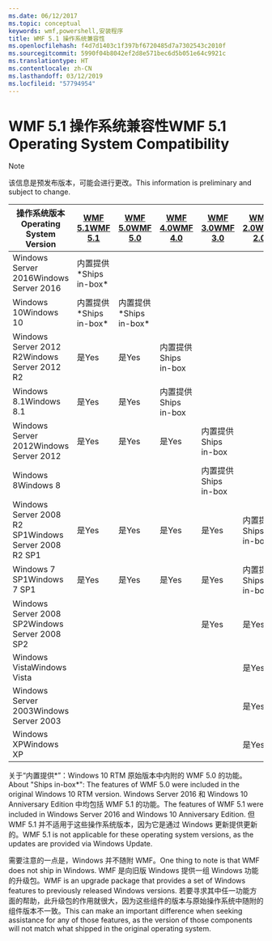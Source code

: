 ```yaml
---
ms.date: 06/12/2017
ms.topic: conceptual
keywords: wmf,powershell,安装程序
title: WMF 5.1 操作系统兼容性
ms.openlocfilehash: f4d7d1403c1f397bf6720485d7a7302543c2010f
ms.sourcegitcommit: 5990f04b8042ef2d8e571bec6d5b051e64c9921c
ms.translationtype: HT
ms.contentlocale: zh-CN
ms.lasthandoff: 03/12/2019
ms.locfileid: "57794954"
---
```

# <a name="wmf-51-operating-system-compatibility"></a><span data-ttu-id="76743-103">WMF 5.1 操作系统兼容性</span><span class="sxs-lookup"><span data-stu-id="76743-103">WMF 5.1 Operating System Compatibility</span></span>

> [!NOTE]
> <span data-ttu-id="76743-104">该信息是预发布版本，可能会进行更改。</span><span class="sxs-lookup"><span data-stu-id="76743-104">This information is preliminary and subject to change.</span></span>

| <span data-ttu-id="76743-105">操作系统版本</span><span class="sxs-lookup"><span data-stu-id="76743-105">Operating System Version</span></span> | [<span data-ttu-id="76743-106">WMF 5.1</span><span class="sxs-lookup"><span data-stu-id="76743-106">WMF 5.1</span></span>](https://aka.ms/wmf51download) | [<span data-ttu-id="76743-107">WMF 5.0</span><span class="sxs-lookup"><span data-stu-id="76743-107">WMF 5.0</span></span>](https://aka.ms/wmf5download) | [<span data-ttu-id="76743-108">WMF 4.0</span><span class="sxs-lookup"><span data-stu-id="76743-108">WMF 4.0</span></span>](https://aka.ms/wmf4download) |  [<span data-ttu-id="76743-109">WMF 3.0</span><span class="sxs-lookup"><span data-stu-id="76743-109">WMF 3.0</span></span>](https://aka.ms/wmf3download) | [<span data-ttu-id="76743-110">WMF 2.0</span><span class="sxs-lookup"><span data-stu-id="76743-110">WMF 2.0</span></span>](https://aka.ms/wmf2download) |
| ------------------------ | ----------- | ----------- | ----------- | ------------ |  ------------- |
| <span data-ttu-id="76743-111">Windows Server 2016</span><span class="sxs-lookup"><span data-stu-id="76743-111">Windows Server 2016</span></span> | <span data-ttu-id="76743-112">内置提供\*</span><span class="sxs-lookup"><span data-stu-id="76743-112">Ships in-box\*</span></span> |  |  |  |  |
| <span data-ttu-id="76743-113">Windows 10</span><span class="sxs-lookup"><span data-stu-id="76743-113">Windows 10</span></span> | <span data-ttu-id="76743-114">内置提供\*</span><span class="sxs-lookup"><span data-stu-id="76743-114">Ships in-box\*</span></span> | <span data-ttu-id="76743-115">内置提供\*</span><span class="sxs-lookup"><span data-stu-id="76743-115">Ships in-box\*</span></span>  | | | |
| <span data-ttu-id="76743-116">Windows Server 2012 R2</span><span class="sxs-lookup"><span data-stu-id="76743-116">Windows Server 2012 R2</span></span>| <span data-ttu-id="76743-117">是</span><span class="sxs-lookup"><span data-stu-id="76743-117">Yes</span></span> | <span data-ttu-id="76743-118">是</span><span class="sxs-lookup"><span data-stu-id="76743-118">Yes</span></span> | <span data-ttu-id="76743-119">内置提供</span><span class="sxs-lookup"><span data-stu-id="76743-119">Ships in-box</span></span> |  |  |
| <span data-ttu-id="76743-120">Windows 8.1</span><span class="sxs-lookup"><span data-stu-id="76743-120">Windows 8.1</span></span> | <span data-ttu-id="76743-121">是</span><span class="sxs-lookup"><span data-stu-id="76743-121">Yes</span></span> | <span data-ttu-id="76743-122">是</span><span class="sxs-lookup"><span data-stu-id="76743-122">Yes</span></span> |  <span data-ttu-id="76743-123">内置提供</span><span class="sxs-lookup"><span data-stu-id="76743-123">Ships in-box</span></span> |  |  |
| <span data-ttu-id="76743-124">Windows Server 2012</span><span class="sxs-lookup"><span data-stu-id="76743-124">Windows Server 2012</span></span> | <span data-ttu-id="76743-125">是</span><span class="sxs-lookup"><span data-stu-id="76743-125">Yes</span></span> | <span data-ttu-id="76743-126">是</span><span class="sxs-lookup"><span data-stu-id="76743-126">Yes</span></span> | <span data-ttu-id="76743-127">是</span><span class="sxs-lookup"><span data-stu-id="76743-127">Yes</span></span> |  <span data-ttu-id="76743-128">内置提供</span><span class="sxs-lookup"><span data-stu-id="76743-128">Ships in-box</span></span> | |
| <span data-ttu-id="76743-129">Windows 8</span><span class="sxs-lookup"><span data-stu-id="76743-129">Windows 8</span></span> |  |  |  | <span data-ttu-id="76743-130">内置提供</span><span class="sxs-lookup"><span data-stu-id="76743-130">Ships in-box</span></span> | |
| <span data-ttu-id="76743-131">Windows Server 2008 R2 SP1</span><span class="sxs-lookup"><span data-stu-id="76743-131">Windows Server 2008 R2 SP1</span></span> | <span data-ttu-id="76743-132">是</span><span class="sxs-lookup"><span data-stu-id="76743-132">Yes</span></span> | <span data-ttu-id="76743-133">是</span><span class="sxs-lookup"><span data-stu-id="76743-133">Yes</span></span> | <span data-ttu-id="76743-134">是</span><span class="sxs-lookup"><span data-stu-id="76743-134">Yes</span></span> |  <span data-ttu-id="76743-135">是</span><span class="sxs-lookup"><span data-stu-id="76743-135">Yes</span></span>| <span data-ttu-id="76743-136">内置提供</span><span class="sxs-lookup"><span data-stu-id="76743-136">Ships in-box</span></span> |
| <span data-ttu-id="76743-137">Windows 7 SP1</span><span class="sxs-lookup"><span data-stu-id="76743-137">Windows 7 SP1</span></span>  | <span data-ttu-id="76743-138">是</span><span class="sxs-lookup"><span data-stu-id="76743-138">Yes</span></span> | <span data-ttu-id="76743-139">是</span><span class="sxs-lookup"><span data-stu-id="76743-139">Yes</span></span> | <span data-ttu-id="76743-140">是</span><span class="sxs-lookup"><span data-stu-id="76743-140">Yes</span></span> | <span data-ttu-id="76743-141">是</span><span class="sxs-lookup"><span data-stu-id="76743-141">Yes</span></span> | <span data-ttu-id="76743-142">内置提供</span><span class="sxs-lookup"><span data-stu-id="76743-142">Ships in-box</span></span> |
| <span data-ttu-id="76743-143">Windows Server 2008 SP2</span><span class="sxs-lookup"><span data-stu-id="76743-143">Windows Server 2008 SP2</span></span> | | | | <span data-ttu-id="76743-144">是</span><span class="sxs-lookup"><span data-stu-id="76743-144">Yes</span></span> | <span data-ttu-id="76743-145">是</span><span class="sxs-lookup"><span data-stu-id="76743-145">Yes</span></span> |
| <span data-ttu-id="76743-146">Windows Vista</span><span class="sxs-lookup"><span data-stu-id="76743-146">Windows Vista</span></span> | | | | | <span data-ttu-id="76743-147">是</span><span class="sxs-lookup"><span data-stu-id="76743-147">Yes</span></span> |
| <span data-ttu-id="76743-148">Windows Server 2003</span><span class="sxs-lookup"><span data-stu-id="76743-148">Windows Server 2003</span></span>| | | |  | <span data-ttu-id="76743-149">是</span><span class="sxs-lookup"><span data-stu-id="76743-149">Yes</span></span> |
| <span data-ttu-id="76743-150">Windows XP</span><span class="sxs-lookup"><span data-stu-id="76743-150">Windows XP</span></span> | | | |  | <span data-ttu-id="76743-151">是</span><span class="sxs-lookup"><span data-stu-id="76743-151">Yes</span></span> |

<span data-ttu-id="76743-152">关于“内置提供\*”：Windows 10 RTM 原始版本中内附的 WMF 5.0 的功能。</span><span class="sxs-lookup"><span data-stu-id="76743-152">About "Ships in-box\*": The features of WMF 5.0 were included in the original Windows 10 RTM version.</span></span>
<span data-ttu-id="76743-153">Windows Server 2016 和 Windows 10 Anniversary Edition 中均包括 WMF 5.1 的功能。</span><span class="sxs-lookup"><span data-stu-id="76743-153">The features of WMF 5.1 were included in Windows Server 2016 and Windows 10 Anniversary Edition.</span></span>
<span data-ttu-id="76743-154">但 WMF 5.1 并不适用于这些操作系统版本，因为它是通过 Windows 更新提供更新的。</span><span class="sxs-lookup"><span data-stu-id="76743-154">WMF 5.1 is not applicable for these operating system versions, as the updates are provided via Windows Update.</span></span>

<span data-ttu-id="76743-155">需要注意的一点是，Windows 并不随附 WMF。</span><span class="sxs-lookup"><span data-stu-id="76743-155">One thing to note is that WMF does not ship in Windows.</span></span>
<span data-ttu-id="76743-156">WMF 是向旧版 Windows 提供一组 Windows 功能的升级包。</span><span class="sxs-lookup"><span data-stu-id="76743-156">WMF is an upgrade package that provides a set of Windows features to previously released Windows versions.</span></span>
<span data-ttu-id="76743-157">若要寻求其中任一功能方面的帮助，此升级包的作用就很大，因为这些组件的版本与原始操作系统中随附的组件版本不一致。</span><span class="sxs-lookup"><span data-stu-id="76743-157">This can make an important difference when seeking assistance for any of those features, as the version of those components will not match what shipped in the original operating system.</span></span>
